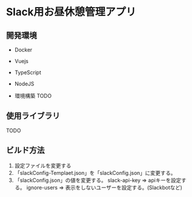 # Slack用お昼休憩管理アプリ

## 開発環境
- Docker
- Vuejs
- TypeScript
- NodeJS

- 環境構築
TODO

## 使用ライブラリ
TODO

## ビルド方法
1. 設定ファイルを変更する
  1. 「slackConfig-Templaet.json」を「slackConfig.json」に変更する。
  2. 「slackConfig.json」の値を変更する。
     slack-api-key => apiキーを設定する。
     ignore-users => 表示をしないユーザーを設定する。(Slackbotなど)
